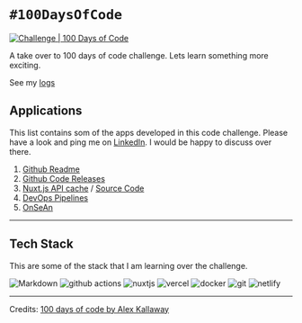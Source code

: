 # `#100DaysOfCode`

[![Challenge | 100 Days of Code](https://img.shields.io/static/v1?label=Challenge&labelColor=384357&message=100%20Days%20of%20Code&color=00b4ee&style=for-the-badge&link=https://www.100daysofcode.com)](https://www.100daysofcode.com)

A take over to 100 days of code challenge. Lets learn something more exciting.

See my [logs](LOGS.md)

## Applications

This list contains som of the apps developed in this code challenge. Please have a look and ping me on [LinkedIn](https://www.linkedin.com/in/mexsonfernandes/). I would be happy to discuss over there.

1. [Github Readme](https://github.com/MexsonFernandes/MexsonFernandes)
2. [Github Code Releases](https://github.com/MexsonFernandes/100daysofcode/blob/master/.github/workflows/)
3. [Nuxt.js API cache](https://nuxt-ssr-api-cache.vercel.app/) / [Source Code](https://github.com/MexsonFernandes/nuxt-ssr-api-cache)
4. [DevOps Pipelines](https://github.com/MexsonFernandes/devops-pipelines)
5. [OnSeAn](https://github.com/RoboMx/OnSeAn)

---

## Tech Stack

This are some of the stack that I am learning over the challenge.

<p>
    <img alt="Markdown" src="https://img.shields.io/badge/Markdown-000?logo=markdown&logoColor=white">
    <img alt="github actions" src="https://img.shields.io/badge/-Github_Actions-256dde?logo=github-actions&logoColor=white" />
    <img alt="nuxtjs" src="https://img.shields.io/badge/-Nuxt.js-41b883?logo=nuxt.js&logoColor=white" />
    <img alt="vercel" src="https://img.shields.io/badge/-Vercel-000?logo=vercel&logoColor=white"/>
    <img alt="docker" src="https://img.shields.io/badge/-Docker-2580f7?logo=docker&logoColor=white"/>
    <img alt="git" src="https://img.shields.io/badge/-Git-F1502F?logo=git&logoColor=white"/>
    <img alt="netlify" src="https://img.shields.io/badge/-Netlify-39adbb?logo=netlify&logoColor=white"/>
 </p>
 
--------------
Credits: [ 100 days of code by Alex Kallaway](https://github.com/kallaway/100-days-of-code)
